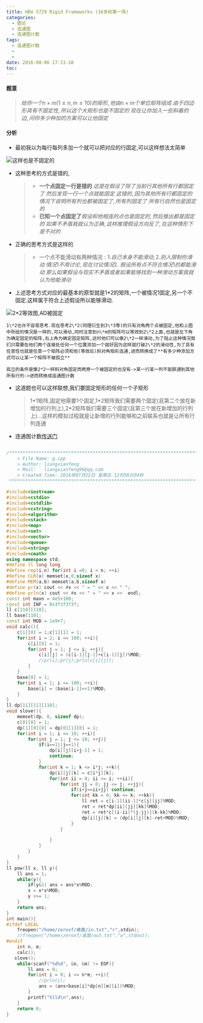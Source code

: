 ```yaml
---
title: HDU 5729 Rigid Frameworks (16多校第一场)
categories:
  - 图论
  - 连通图
  - 连通图计数
tags:
  - 连通图计数
  - 
  - 
date: 2016-08-06 17:11:10
toc: 
---
```


#### 题意
> $给你一个n \times m(1\leq n,m \leq 10)的矩形,他由n \times m个单位矩阵组成$
> $由于四边形具有不固定性,所以这个大矩形也是不固定的$
> $现在让你加入一些斜着的边,问你多少种加的方案可以让他固定$
<!-- more -->

#### 分析
-	最初我以为每行每列多加一个就可以把对应的行固定,可以这样想法太简单

![这样也是不固定的](/img/hdu5729a.jpg)

-	这种思考的方式是错的,
	> - **一个点固定一行是错的**
	> $这是在假设了除了当前行其他所有行都固定了$
	> $然后发现一行一个点就能固定$
	> $这错的,因为其他所有行都固定的情况下说明所有列也都被固定了,所有列固定了$
	> $所有行自然也是固定的$
	> - **已知一个点固定了**$假设和他相连的点也是固定的,然后推出都是固定的$
	> $如果不矛盾我就认为正确,这样推理假设方向反了,在这种情形下是不对的$
-	正确的思考方式是这样的
	> -	一个点不能滑动有两种情况$:1.自己本身不能滑动,2.别人限制你滑动$
	> $情况1不用讨论,现在讨论情况2.$
	> $假设所有点不符合情况1的都能滑动$
	> $那么如果假设与现实不矛盾或者如果能够找到一种滑动方案我就认为他能滑动$
-	上述思考方式对应的最基本的原型就是1\*2的矩阵,一个被情况1固定,另一个不固定.这样属于符合上述假设所以能够滑动.
	
   ![2*2等效图,AD被固定](/img/hdu5729b.jpg)
    
    1\*2也许不容易思考.现在思考2\*2(同理衍生到3\*3等)的只有对角两个点被固定,他和上图中所给的情况是一样的,可以滑动,同时注意到n\*m的矩阵可以等效到2\*2上面,也就是左下角为确定固定的矩阵,右上角为确定固定矩阵,这时他们可以像2\*2一样滑动,为了阻止这种情况我们只需要在他们两个连接处任何一个位置添加一个就好因为这样就打破2\*2的滑动性,为了具有任意性也就是任意一个矩阵必须和他(等效后)斜对角矩形连通,进而转换成了**有多少种添加方式可以让某一个矩阵不被孤立**
    
    孤立的条件是像2*2一样斜对角固定而两旁一个被固定的也没有->某一行某一列不能联通到其他所有行列->进而转换成连通图计数
        
-	这道题也可以这样联想,我们要固定矩形的任何一个子矩形
	>1\*1矩阵,固定他需要1个固定,1\*2矩阵我们需要两个固定(且第二个放在新增加的行列上),2\*2矩阵我们需要三个固定(且第三个放在新增加的行列上)...这样的模拟过程就是让新增的行列能够和之前联系也就是让所有行列连通

-	连通图计数[传送门](http://blog.csdn.net/sdj222555/article/details/12453629)

```cpp

/*************************************************************************
    > File Name: g.cpp
    > Author: liangxianfeng
    > Mail:   liangxianfeng96@qq.com
    > Created Time: 2016年07月22日 星期五 12时38分39秒
 ************************************************************************/

#include<iostream>
#include<cstdio>
#include<cstdlib>
#include<cstring>
#include<algorithm>
#include<stack>
#include<map>
#include<set>
#include<vector>
#include<queue>
#include<string>
#include<cmath>
using namespace std;
#define ll long long
#define rep(i,n) for(int i =0; i < n; ++i)
#define CLR(x) memset(x,0,sizeof x)
#define MEM(a,b) memset(a,b,sizeof a)
#define pr(x) cout << #x << " = " << x << " ";
#define prln(x) cout << #x << " = " << x <<  endl; 
const int maxn = 4e5+100;
const int INF = 0x3f3f3f3f;
ll c[110][110];
ll base[110];
const int MOD = 1e9+7;
void calc(){
    c[1][0] = 1;c[1][1] = 1;
    for(int i = 2; i <= 100; ++i){
        c[i][0] = 1;
        for(int j = 1; j <= i; ++j){
            c[i][j] = (c[i-1][j-1]+c[i-1][j])%MOD;
            //pr(i);pr(j);prln(c[i][j]);
        }
    }
    base[0] = 1;
    for(int i = 1; i <= 100; ++i){
        base[i] = (base[i-1]<<1)%MOD;
    }
}
ll dp[11][11][110];
void slove(){
    memset(dp, 0, sizeof dp);
    c[0][0] = 1;
    dp[1][0][0] = dp[0][1][0] = 1;
    for(int i = 1; i <= 10; ++i){
        for(int j = 1; j <= 10; ++j){
            if(i==1||j==1){
                dp[i][j][i+j-1] = 1;
                continue;
            }
            for(int k = 1; k <= i*j; ++k){
                dp[i][j][k] = c[i*j][k];
                for(int ii = 0; ii <= i; ++ii){
                    for(int jj = 0; jj <= j; ++jj){
                        if(i+j==ii+jj) continue;
                        for(int kk = 0; kk <= k; ++kk){
                            ll ret = c[i-1][ii-1]*c[j][jj]%MOD;
                            ret = ret*dp[ii][jj][kk]%MOD;
                            ret = ret*c[(i-ii)*(j-jj)][k-kk]%MOD;
                            dp[i][j][k] = (dp[i][j][k]-ret+MOD)%MOD;
                        }
                    }

                }
            }
        }
    }
}
ll pow(ll x, ll y){
    ll ans = 1;
    while(y){
        if(y&1) ans = ans*x%MOD;
        x = x*x%MOD;
        y >>= 1;
    }
    return ans;
}
int main(){
#ifdef LOCAL
	freopen("/home/zeroxf/桌面/in.txt","r",stdin);
	//freopen("/home/zeroxf/桌面/out.txt","w",stdout);
#endif
    int n, m;
    calc();
   slove();
    while(scanf("%d%d", &n, &m) != EOF){
        ll ans = 0;
        for(int i = 0; i <= n*m; ++i){
            //prln(i);
            ans = (ans+base[i]*dp[n][m][i])%MOD;
        }
        printf("%lld\n",ans);
    }
	return 0;
}
```

